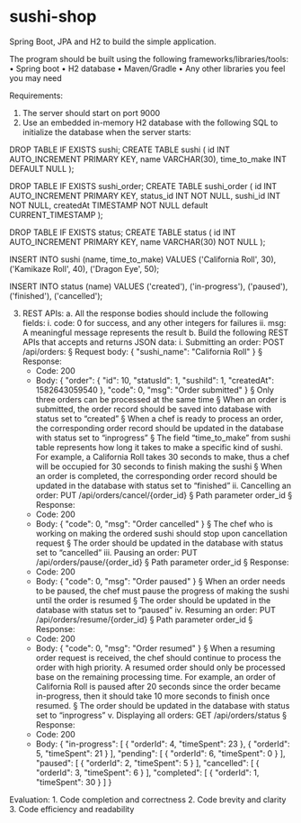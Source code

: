 # sushi-shop
Spring Boot, JPA and H2 to build the simple application.

The program should be built using the following frameworks/libraries/tools:
  • Spring boot
  • H2 database
  • Maven/Gradle
  • Any other libraries you feel you may need
  
Requirements:
  1. The server should start on port 9000
  2. Use an embedded in-memory H2 database with the following SQL to initialize the
database when the server starts:

  DROP TABLE IF EXISTS sushi;
  CREATE TABLE sushi (
  id INT AUTO_INCREMENT PRIMARY KEY,
  name VARCHAR(30),
  time_to_make INT DEFAULT NULL
  );
  
  DROP TABLE IF EXISTS sushi_order;
  CREATE TABLE sushi_order (
  id INT AUTO_INCREMENT PRIMARY KEY,
  status_id INT NOT NULL,
  sushi_id INT NOT NULL,
  createdAt TIMESTAMP NOT NULL default CURRENT_TIMESTAMP
  );

  DROP TABLE IF EXISTS status;
  CREATE TABLE status (
  id INT AUTO_INCREMENT PRIMARY KEY,
  name VARCHAR(30) NOT NULL
  );

  INSERT INTO sushi (name, time_to_make) VALUES
  ('California Roll', 30),
  ('Kamikaze Roll', 40),
  ('Dragon Eye', 50);
  
  INSERT INTO status (name) VALUES
  ('created'),
  ('in-progress'),
  ('paused'),
  ('finished'),
  ('cancelled');
  
3. REST APIs:
  a. All the response bodies should include the following fields:
    i. code: 0 for success, and any other integers for failures
    ii. msg: A meaningful message represents the result
  b. Build the following REST APIs that accepts and returns JSON data:
    i. Submitting an order: POST /api/orders:
      § Request body:
      {
      "sushi_name": "California Roll"
      }
      § Response:
      - Code: 200
      - Body:
      {
      "order": {
      "id": 10,
      "statusId": 1,
      "sushiId": 1,
      "createdAt": 1582643059540
      },
      "code": 0,
      "msg": "Order submitted"
      }
      § Only three orders can be processed at the same time
      § When an order is submitted, the order record should be saved into
      database with status set to “created”
      § When a chef is ready to process an order, the corresponding order
      record should be updated in the database with status set to “inprogress”
      § The field “time_to_make” from sushi table represents how long it
      takes to make a specific kind of sushi. For example, a California Roll
      takes 30 seconds to make, thus a chef will be occupied for 30 seconds
      to finish making the sushi
      § When an order is completed, the corresponding order record should
      be updated in the database with status set to “finished”
    ii. Cancelling an order: PUT /api/orders/cancel/{order_id}
      § Path parameter order_id
      § Response:
      - Code: 200
      - Body:
      {
      "code": 0,
      "msg": "Order cancelled"
      }
      § The chef who is working on making the ordered sushi should stop
      upon cancellation request
      § The order should be updated in the database with status set to
      “cancelled”
    iii. Pausing an order: PUT /api/orders/pause/{order_id}
      § Path parameter order_id
      § Response:
      - Code: 200
      - Body:
      {
      "code": 0,
      "msg": "Order paused"
      }
      § When an order needs to be paused, the chef must pause the progress
      of making the sushi until the order is resumed
      § The order should be updated in the database with status set to
      “paused”
    iv. Resuming an order: PUT /api/orders/resume/{order_id}
      § Path parameter order_id
      § Response:
      - Code: 200
      - Body:
      {
      "code": 0,
      "msg": "Order resumed"
      }
      § When a resuming order request is received, the chef should continue
      to process the order with high priority. A resumed order should only
      be processed base on the remaining processing time. For example, an
      order of California Roll is paused after 20 seconds since the order
      became in-progress, then it should take 10 more seconds to finish
      once resumed.
      § The order should be updated in the database with status set to “inprogress”
    v. Displaying all orders: GET /api/orders/status
      § Response:
      - Code: 200
      - Body:
      {
      "in-progress": [
      {
      "orderId": 4,
      "timeSpent": 23
      },
      {
      "orderId": 5,
      "timeSpent": 21
      }
      ],
      "pending": [
      {
      "orderId": 6,
      "timeSpent": 0
      }
      ],
      "paused": [
      {
      "orderId": 2,
      "timeSpent": 5
      }
      ],
      "cancelled": [
      {
      "orderId": 3,
      "timeSpent": 6
      }
      ],
      "completed": [
      {
      "orderId": 1,
      "timeSpent": 30
      }
      ]
      }
      
  Evaluation:
    1. Code completion and correctness
    2. Code brevity and clarity
    3. Code efficiency and readability
